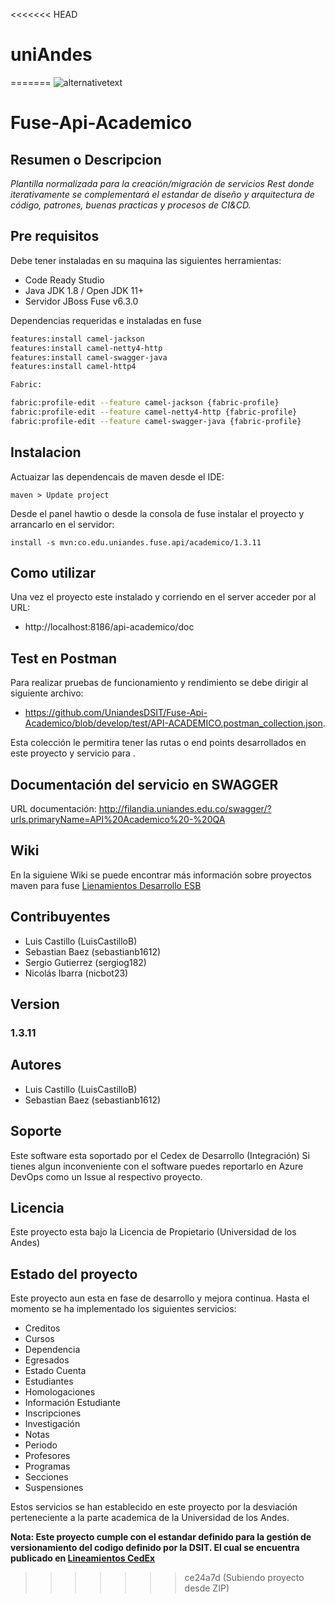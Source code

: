 <<<<<<< HEAD
# uniAndes
=======
﻿![alternativetext](https://github.com/UniandesDSIT/Servicio-Fuse-Persona-Persona/raw/master/path/to/DSIT.png)

# Fuse-Api-Academico

## Resumen o Descripcion
_Plantilla normalizada para la creación/migración de servicios Rest donde iterativamente se complementará el estandar de diseño y arquitectura de código, patrones, buenas practicas y procesos de CI&CD._

## Pre requisitos
Debe tener instaladas en su maquina las siguientes herramientas:

- Code Ready Studio
- Java JDK 1.8 / Open JDK 11+
- Servidor JBoss Fuse v6.3.0

Dependencias requeridas e instaladas en fuse

```sh
features:install camel-jackson
features:install camel-netty4-http
features:install camel-swagger-java
features:install camel-http4

Fabric:

fabric:profile-edit --feature camel-jackson {fabric-profile}
fabric:profile-edit --feature camel-netty4-http {fabric-profile}
fabric:profile-edit --feature camel-swagger-java {fabric-profile}
```

## Instalacion

Actuaizar las dependencais de maven desde el IDE:

    maven > Update project
    
Desde el panel hawtio o desde la consola de fuse instalar el proyecto y arrancarlo en el servidor:

  	
	install -s mvn:co.edu.uniandes.fuse.api/academico/1.3.11


## Como utilizar

Una vez el proyecto este instalado y corriendo en el server acceder por al URL: 
- http://localhost:8186/api-academico/doc

## Test en Postman

Para realizar pruebas de funcionamiento y rendimiento se debe dirigir al siguiente archivo:
- https://github.com/UniandesDSIT/Fuse-Api-Academico/blob/develop/test/API-ACADEMICO.postman_collection.json. 

Esta colección le permitira tener las rutas o end points desarrollados en este proyecto y servicio para .

## Documentación del servicio en SWAGGER

URL documentación: http://filandia.uniandes.edu.co/swagger/?urls.primaryName=API%20Academico%20-%20QA

## Wiki

En la siguiene Wiki se puede encontrar más información sobre proyectos maven para fuse
[Lienamientos Desarrollo ESB](https://github.com/UniandesDSIT/Fuse-Lab-RestDsl/wiki)


## Contribuyentes

- Luis Castillo (LuisCastilloB)
- Sebastian Baez (sebastianb1612)
- Sergio Gutierrez (sergiog182)
- Nicolás Ibarra (nicbot23)

## Version

   ### 1.3.11

## Autores
 
- Luis Castillo (LuisCastilloB)
- Sebastian Baez (sebastianb1612)

## Soporte

Este software esta soportado por el Cedex de Desarrollo (Integración) Si tienes algun inconveniente con el software puedes reportarlo en Azure DevOps como un Issue al respectivo proyecto.

## Licencia
Este proyecto esta bajo la Licencia de Propietario (Universidad de los Andes)

## Estado del proyecto

Este proyecto aun esta en fase de desarrollo y mejora continua. Hasta el momento se ha implementado los siguientes servicios:
- Creditos
- Cursos
- Dependencia
- Egresados
- Estado Cuenta
- Estudiantes
- Homologaciones
- Información Estudiante
- Inscripciones
- Investigación
- Notas
- Periodo
- Profesores
- Programas
- Secciones
- Suspensiones

Estos servicios se han establecido en este proyecto por la desviación perteneciente a la parte academica de la Universidad de los Andes.

**Nota: Este proyecto cumple con el estandar definido para la gestión de versionamiento del codigo definido por la DSIT. El cual se encuentra publicado en [Lineamientos CedEx](https://github.com/UniandesDSIT/coding-guidelines)**



>>>>>>> ce24a7d (Subiendo proyecto desde ZIP)
